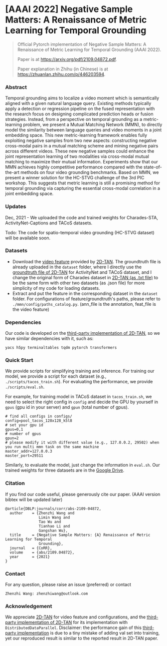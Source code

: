 # [AAAI 2022] Negative Sample Matters: A Renaissance of Metric Learning for Temporal Grounding
> Official Pytorch implementation of Negative Sample Matters: A Renaissance of Metric Learning for Temporal Grounding (AAAI 2022).
>
> Paper is at https://arxiv.org/pdf/2109.04872.pdf.
>
> Paper explanation in Zhihu (in Chinese) is at https://zhuanlan.zhihu.com/p/446203594.

### Abstract

Temporal grounding aims to localize a video moment which is semantically aligned with a given natural language query. Existing methods typically apply a detection or regression pipeline on the fused representation with the research focus on designing complicated prediction heads or fusion strategies. Instead, from a perspective on temporal grounding as a metric-learning problem, we present a Mutual Matching Network (MMN), to directly model the similarity between language queries and video moments in a joint embedding space. This new metric-learning framework enables fully exploiting negative samples from two new aspects: constructing negative cross-modal pairs in a mutual matching scheme and mining negative pairs across different videos. These new negative samples could enhance the joint representation learning of two modalities via cross-modal mutual matching to maximize their mutual information. Experiments show that our MMN achieves highly competitive performance compared with the state-of-the-art methods on four video grounding benchmarks. Based on MMN, we present a winner solution for the HC-STVG challenge of the 3rd PIC workshop. This suggests that metric learning is still a promising method for temporal grounding via capturing the essential cross-modal correlation in a joint embedding space.

### Updates

Dec, 2021 - We uploaded the code and trained weights for Charades-STA, ActivityNet-Captions and TACoS datasets.

Todo: The code for spatio-temporal video grounding (HC-STVG dataset) will be available soon.

### Datasets

* Download the [video feature](https://rochester.app.box.com/s/8znalh6y5e82oml2lr7to8s6ntab6mav)  provided by [2D-TAN](https://github.com/microsoft/2D-TAN).  The groundtruth file is already uploaded in the `dataset` folder, where I directly use the [groundtruth file of 2D-TAN](https://github.com/microsoft/2D-TAN/tree/master/data) for ActivityNet and TACoS dataset, and I change the original form of Charades dataset in [2D-TAN (as .txt file)](https://github.com/microsoft/2D-TAN/tree/master/data/Charades-STA/) to be the same form with other two datasets (as .json file) for more simplicity of my code for loading datasets.
* Extract and put the feature in the corresponding dataset in the  `dataset` folder. For configurations of feature/groundtruth's paths, please refer to `./mmn/config/paths_catalog.py`. (ann_file is the annotation, feat_file is the video feature)

### Dependencies

Our code is developed on the [third-party implementation of 2D-TAN](https://github.com/ChenJoya/2dtan), so we have similar dependencies with it, such as:

```
yacs h5py terminaltables tqdm pytorch transformers 
```

### Quick Start

We provide scripts for simplifying training and inference. For training our model, we provide a script for each dataset (e.g.,` ./scripts/tacos_train.sh`). For evaluating the performance, we provide `./scripts/eval.sh`. 

For example, for training model in TACoS dataset in `tacos_train.sh`, we need to select the right config in `config` and decide the GPU by yourself in `gpus` (gpu id in your server) and `gpun` (total number of gpus).

```
# find all configs in configs/
config=pool_tacos_128x128_k5l8
# set your gpu id
gpus=0,1
# number of gpus
gpun=2
# please modify it with different value (e.g., 127.0.0.2, 29502) when you run multi mmn task on the same machine
master_addr=127.0.0.3
master_port=29511
```

Similarly, to evaluate the model, just change the information in `eval.sh`. Our trained weights for three datasets are in the [Google Drive](https://drive.google.com/drive/folders/11zD3YAUSh3u7HPw0eWSJG2cIiMpj_P2K?usp=sharing).

### Citation

If you find our code useful, please generously cite our paper. (AAAI version bibtex will be updated later)

```
@article{DBLP:journals/corr/abs-2109-04872,
  author    = {Zhenzhi Wang and
               Limin Wang and
               Tao Wu and
               Tianhao Li and
               Gangshan Wu},
  title     = {Negative Sample Matters: {A} Renaissance of Metric Learning for Temporal
               Grounding},
  journal   = {CoRR},
  volume    = {abs/2109.04872},
  year      = {2021}
}
```

### Contact

For any question, please raise an issue (preferred) or contact

```
Zhenzhi Wang: zhenzhiwang@outlook.com
```
### Acknowledgement

We appreciate [2D-TAN](https://github.com/microsoft/2D-TAN) for video feature and configurations, and the [third-party implementation of 2D-TAN](https://github.com/ChenJoya/2dtan) for its implementation with `DistributedDataParallel`. Disclaimer: the performance gain of this [third-party implementation](https://github.com/ChenJoya/2dtan) is due to a tiny mistake of adding val set into training, yet our reproduced result is similar to the reported result in 2D-TAN paper.

